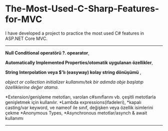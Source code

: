 # The-Most-Used-C-Sharp-Features-for-MVC
I have developed a project to practice the most used C# features in ASP.NET Core MVC.


***

**Null Conditional operatörü ?. opearator**, 

**Automatically Implemented Properties/otomatik uygulanan özellikler**, 

**String Interpolation veya $'lı (easyway) kolay string dönüşümü** ,

*object or collection initializer kullanımı/tek bir adımda obje başlatıp özelliklerine değer atama.*

*Extension/genişleme metotları, varolan c#sınıflarını vb. çeşitli metotlarla genişletmek için kullanılır.
*Lambda expressions(ifadeleri), 
*kapalı casting/var keyword, ve nameof ile sınıf, değişken veya özellik isimlerini çekme
*Anonymous Types, 
*Asynchronous metotlar/asynch & await kullanımı

***
